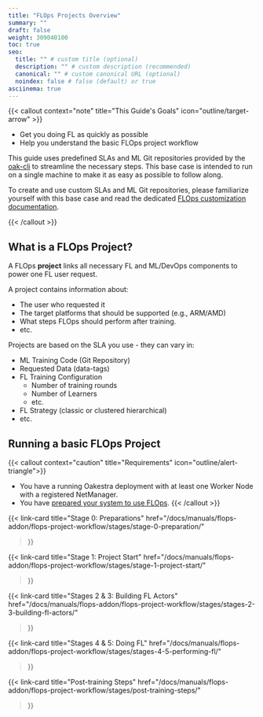 ```yaml
---
title: "FLOps Projects Overview"
summary: ""
draft: false
weight: 309040100
toc: true
seo:
  title: "" # custom title (optional)
  description: "" # custom description (recommended)
  canonical: "" # custom canonical URL (optional)
  noindex: false # false (default) or true
asciinema: true
---
```


{{< callout context="note" title="This Guide's Goals" icon="outline/target-arrow" >}}
  - Get you doing FL as quickly as possible
  - Help you understand the basic FLOps project workflow 
    
  This guide uses predefined SLAs and ML Git repositories provided by the [oak-cli](/docs/getting-started/deploy-app/with-the-cli/) to streamline the necessary steps.
  This base case is intended to run on a single machine to make it as easy as possible to follow along.

  To create and use custom SLAs and ML Git repositories, please familiarize yourself with this base case and read the dedicated [FLOps customization documentation](/docs/manuals/flops-addon/customizations/flops-customizations-overview/).

{{< /callout >}}

## What is a FLOps Project?
A FLOps **project** links all necessary FL and ML/DevOps components to power one FL user request.

A project contains information about:
- The user who requested it
- The target platforms that should be supported (e.g., ARM/AMD)
- What steps FLOps should perform after training.
- etc.

Projects are based on the SLA you use - they can vary in:
- ML Training Code (Git Repository)
- Requested Data (data-tags)
- FL Training Configuration
  - Number of training rounds
  - Number of Learners
  - etc.
- FL Strategy (classic or clustered hierarchical)
- etc.

## Running a basic FLOps Project

{{< callout context="caution" title="Requirements" icon="outline/alert-triangle">}}
  - You have a running Oakestra deployment with at least one Worker Node with a registered NetManager.
  - You have [prepared your system to use FLOps](/docs/manuals/flops-addon/preparations/flops-preparations-overview/).
{{< /callout >}}

{{< link-card
  title="Stage 0: Preparations"
  href="/docs/manuals/flops-addon/flops-project-workflow/stages/stage-0-preparation/"
>}}

{{< link-card
  title="Stage 1: Project Start"
  href="/docs/manuals/flops-addon/flops-project-workflow/stages/stage-1-project-start/"
>}}

{{< link-card
  title="Stages 2 & 3: Building FL Actors"
  href="/docs/manuals/flops-addon/flops-project-workflow/stages/stages-2-3-building-fl-actors/"
>}}

{{< link-card
  title="Stages 4 & 5: Doing FL"
  href="/docs/manuals/flops-addon/flops-project-workflow/stages/stages-4-5-performing-fl/"
>}}

{{< link-card
  title="Post-training Steps"
  href="/docs/manuals/flops-addon/flops-project-workflow/stages/post-training-steps/"
>}}




